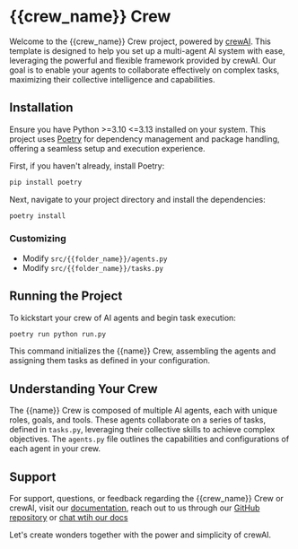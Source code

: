 # {{crew_name}} Crew

Welcome to the {{crew_name}} Crew project, powered by [crewAI](https://crewai.com). This template is designed to help you set up a multi-agent AI system with ease, leveraging the powerful and flexible framework provided by crewAI. Our goal is to enable your agents to collaborate effectively on complex tasks, maximizing their collective intelligence and capabilities.

## Installation

Ensure you have Python >=3.10 <=3.13 installed on your system. This project uses [Poetry](https://python-poetry.org/) for dependency management and package handling, offering a seamless setup and execution experience.

First, if you haven't already, install Poetry:

```bash
pip install poetry
```

Next, navigate to your project directory and install the dependencies:

```bash
poetry install
```

### Customizing

- Modify `src/{{folder_name}}/agents.py`
- Modify `src/{{folder_name}}/tasks.py`

## Running the Project

To kickstart your crew of AI agents and begin task execution:

```bash
poetry run python run.py
```

This command initializes the {{name}} Crew, assembling the agents and assigning them tasks as defined in your configuration.

## Understanding Your Crew

The {{name}} Crew is composed of multiple AI agents, each with unique roles, goals, and tools. These agents collaborate on a series of tasks, defined in `tasks.py`, leveraging their collective skills to achieve complex objectives. The `agents.py` file outlines the capabilities and configurations of each agent in your crew.

## Support

For support, questions, or feedback regarding the {{crew_name}} Crew or crewAI, visit our [documentation](https://docs.crewai.com), reach out to us through our [GitHub repository](https://github.com/joaomdmoura/crewai) or [chat wtih our docs](https://chatg.pt/DWjSBZn)

Let's create wonders together with the power and simplicity of crewAI.